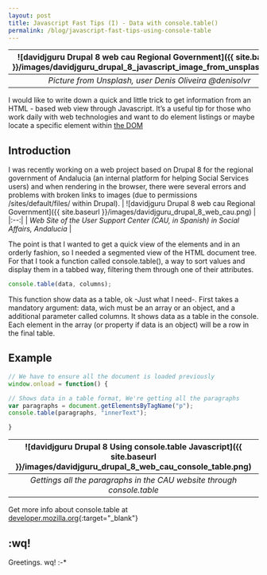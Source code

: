 ```yaml
---
layout: post
title: Javascript Fast Tips (I) - Data with console.table()
permalink: /blog/javascript-fast-tips-using-console-table
---
```

| ![davidjguru Drupal 8 web cau Regional Government]({{ site.baseurl }}/images/davidjguru_drupal_8_javascript_image_from_unsplash.jpeg) |
|:--:|
| *Picture from Unsplash, user Denis Oliveira @denisolvr* |


I would like to write down a quick and little trick to get information from an HTML - based web view through Javascript. It’s a useful tip for those who work daily with web technologies and want to do element listings or maybe locate a specific element within [the DOM](https://developer.mozilla.org/en-US/docs/Web/API/Document_Object_Model)
<!--more-->

## Introduction
I was recently working on a web project based on Drupal 8 for the regional government of Andalucia (an internal platform for helping Social Services users) and when rendering in the browser, there were several errors and problems with broken links to images (due to permissions /sites/default/files/ within Drupal).
| ![davidjguru Drupal 8 web cau Regional Government]({{ site.baseurl }}/images/davidjguru_drupal_8_web_cau.png) |
|:--:|
| *Web Site of the User Support Center (CAU, in Spanish) in Social Affairs, Andalucia* |

The point is that I wanted to get a quick view of the elements and in an orderly fashion, so I needed a segmented view of the HTML document tree. For that I took a function called console.table(), a way to sort values and display them in a tabbed way, filtering them through one of their attributes.

```javascript      
console.table(data, columns);
```

This function show data as a table, ok -Just what I need-.
First takes a mandatory argument: data, wich must be an array or an object, and a additional parameter called columns. It shows data as a table in the console. Each element in the array (or property if data is an object) will be a row in the final table.

## Example

```javascript
// We have to ensure all the document is loaded previously
window.onload = function() {

// Shows data in a table format, We're getting all the paragraphs
var paragraphs = document.getElementsByTagName("p");
console.table(paragraphs, "innerText");

}

```
| ![davidjguru Drupal 8 Using console.table Javascript]({{ site.baseurl }}/images/davidjguru_drupal_8_web_cau_console_table.png) |
|:--:|
| *Gettings all the paragraphs in the CAU website through console.table* |

Get more info about console.table at [developer.mozilla.org](https://developer.mozilla.org/en-US/docs/Web/API/Console/table){:target="_blank"}

## :wq!

Greetings. wq!    :-*
